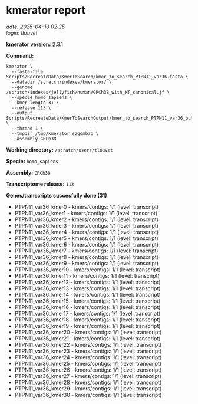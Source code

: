 # kmerator report
*date: 2025-04-13 02:25*  
*login: tlouvet*

**kmerator version:** 2.3.1

**Command:**

```
kmerator \
  --fasta-file Scripts/RecreateData/KmerToSearch/kmer_to_search_PTPN11_var36.fasta \
  --datadir /scratch/indexes/kmerator/ \
  --genome /scratch/indexes/jellyfish/human/GRCh38_with_MT_canonical.jf \
  --specie homo_sapiens \
  --kmer-length 31 \
  --release 113 \
  --output Scripts/RecreateData/KmerToSearchOutput/kmer_to_search_PTPN11_var36_output \
  --thread 1 \
  --tmpdir /tmp/kmerator_szqdmb7b \
  --assembly GRCh38
```

**Working directory:** `/scratch/users/tlouvet`

**Specie:** `homo_sapiens`

**Assembly:** `GRCh38`

**Transcriptome release:** `113`

**Genes/transcripts succesfully done (31)**

- PTPN11_var36_kmer0 - kmers/contigs: 1/1 (level: transcript)
- PTPN11_var36_kmer1 - kmers/contigs: 1/1 (level: transcript)
- PTPN11_var36_kmer2 - kmers/contigs: 1/1 (level: transcript)
- PTPN11_var36_kmer3 - kmers/contigs: 1/1 (level: transcript)
- PTPN11_var36_kmer4 - kmers/contigs: 1/1 (level: transcript)
- PTPN11_var36_kmer5 - kmers/contigs: 1/1 (level: transcript)
- PTPN11_var36_kmer6 - kmers/contigs: 1/1 (level: transcript)
- PTPN11_var36_kmer7 - kmers/contigs: 1/1 (level: transcript)
- PTPN11_var36_kmer8 - kmers/contigs: 1/1 (level: transcript)
- PTPN11_var36_kmer9 - kmers/contigs: 1/1 (level: transcript)
- PTPN11_var36_kmer10 - kmers/contigs: 1/1 (level: transcript)
- PTPN11_var36_kmer11 - kmers/contigs: 1/1 (level: transcript)
- PTPN11_var36_kmer12 - kmers/contigs: 1/1 (level: transcript)
- PTPN11_var36_kmer13 - kmers/contigs: 1/1 (level: transcript)
- PTPN11_var36_kmer14 - kmers/contigs: 1/1 (level: transcript)
- PTPN11_var36_kmer15 - kmers/contigs: 1/1 (level: transcript)
- PTPN11_var36_kmer16 - kmers/contigs: 1/1 (level: transcript)
- PTPN11_var36_kmer17 - kmers/contigs: 1/1 (level: transcript)
- PTPN11_var36_kmer18 - kmers/contigs: 1/1 (level: transcript)
- PTPN11_var36_kmer19 - kmers/contigs: 1/1 (level: transcript)
- PTPN11_var36_kmer20 - kmers/contigs: 1/1 (level: transcript)
- PTPN11_var36_kmer21 - kmers/contigs: 1/1 (level: transcript)
- PTPN11_var36_kmer22 - kmers/contigs: 1/1 (level: transcript)
- PTPN11_var36_kmer23 - kmers/contigs: 1/1 (level: transcript)
- PTPN11_var36_kmer24 - kmers/contigs: 1/1 (level: transcript)
- PTPN11_var36_kmer25 - kmers/contigs: 1/1 (level: transcript)
- PTPN11_var36_kmer26 - kmers/contigs: 1/1 (level: transcript)
- PTPN11_var36_kmer27 - kmers/contigs: 1/1 (level: transcript)
- PTPN11_var36_kmer28 - kmers/contigs: 1/1 (level: transcript)
- PTPN11_var36_kmer29 - kmers/contigs: 1/1 (level: transcript)
- PTPN11_var36_kmer30 - kmers/contigs: 1/1 (level: transcript)
